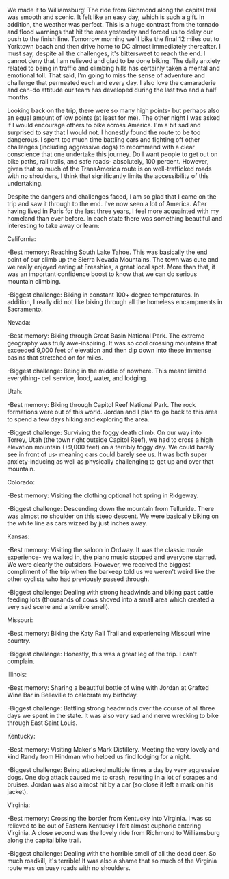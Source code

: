 We made it to Williamsburg!  The ride from Richmond along the capital trail was smooth and scenic.  It felt like an easy day, which is such a gift.  In addition, the weather was perfect.  This is a huge contrast from the tornado and flood warnings that hit the area yesterday and forced us to delay our push to the finish line.  Tomorrow morning we'll bike the final 12 miles out to Yorktown beach and then drive home to DC almost immediately thereafter.  I must say, despite all the challenges, it's bittersweet to reach the end.  I cannot deny that I am relieved and glad to be done biking.  The daily anxiety related to being in traffic and climbing hills has certainly taken a mental and emotional toll.  That said, I'm going to miss the sense of adventure and challenge that permeated each and every day.  I also love the camaraderie and can-do attitude our team has developed during the last two and a half months. 

Looking back on the trip, there were so many high points- but perhaps also an equal amount of low points (at least for me).  The other night I was asked if I would encourage others to bike across America.  I'm a bit sad and surprised to say that I would not.  I honestly found the route to be too dangerous.  I spent too much time battling cars and fighting off other challenges (including aggressive dogs) to recommend with a clear conscience that one undertake this journey.  Do I want people to get out on bike paths, rail trails, and safe roads- absolutely, 100 percent.  However, given that so much of the TransAmerica route is on well-trafficked roads with no shoulders, I think that significantly limits the accessibility of this undertaking.

Despite the dangers and challenges faced, I am so glad that I came on the trip and saw it through to the end.  I've now seen a lot of America.  After having lived in Paris for the last three years, I feel more acquainted with my homeland than ever before.  In each state there was something beautiful and interesting to take away or learn:

California:

-Best memory:  Reaching South Lake Tahoe.  This was basically the end point of our climb up the Sierra Nevada Mountains.  The town was cute and we really enjoyed eating at Freashies, a great local spot.  More than that, it was an important confidence boost to know that we can do serious mountain climbing.

-Biggest challenge:  Biking in constant 100+ degree temperatures.  In addition, I really did not like biking through all the homeless encampments in Sacramento.

Nevada:

-Best memory: Biking through Great Basin National Park.  The extreme geography was truly awe-inspiring.  It was so cool crossing mountains that exceeded 9,000 feet of elevation and then dip down into these immense basins that stretched on for miles.

-Biggest challenge: Being in the middle of nowhere.  This meant limited everything- cell service, food, water, and lodging.

Utah:

-Best memory: Biking through Capitol Reef National Park.  The rock formations were out of this world.  Jordan and I plan to go back to this area to spend a few days hiking and exploring the area.

-Biggest challenge: Surviving the foggy death climb.  On our way into Torrey, Utah (the town right outside Capitol Reef), we had to cross a high elevation mountain (+9,000 feet) on a terribly foggy day.  We could barely see in front of us- meaning cars could barely see us.  It was both super anxiety-inducing as well as physically challenging to get up and over that mountain.

Colorado:

-Best memory: Visiting the clothing optional hot spring in Ridgeway.

-Biggest challenge: Descending down the mountain from Telluride.  There was almost no shoulder on this steep descent.  We were basically biking on the white line as cars wizzed by just inches away.

Kansas:

-Best memory: Visiting the saloon in Ordway.  It was the classic movie experience- we walked in, the piano music stopped and everyone starred.  We were clearly the outsiders.  However, we received the biggest compliment of the trip when the barkeep told us we weren't weird like the other cyclists who had previously passed through.

-Biggest challenge: Dealing with strong headwinds and biking past cattle feeding lots (thousands of cows shoved into a small area which created a very sad scene and a terrible smell).  

Missouri:

-Best memory: Biking the Katy Rail Trail and experiencing Missouri wine country.  

-Biggest challenge: Honestly, this was a great leg of the trip.  I can't complain.

Illinois:

-Best memory: Sharing a beautiful bottle of wine with Jordan at Grafted Wine Bar in Belleville to celebrate my birthday. 

-Biggest challenge: Battling strong headwinds over the course of all three days we spent in the state.  It was also very sad and nerve wrecking to bike through East Saint Louis.

Kentucky:

-Best memory: Visiting Maker's Mark Distillery.  Meeting the very lovely and kind Randy from Hindman who helped us find lodging for a night.

-Biggest challenge: Being attacked multiple times a day by very aggressive dogs.  One dog attack caused me to crash, resulting in a lot of scrapes and bruises.  Jordan was also almost hit by a car (so close it left a mark on his jacket).

Virginia:

-Best memory: Crossing the border from Kentucky into Virginia.  I was so relieved to be out of Eastern Kentucky I felt almost euphoric entering Virginia.  A close second was the lovely ride from Richmond to Williamsburg along the capital bike trail.

-Biggest challenge: Dealing with the horrible smell of all the dead deer.  So much roadkill, it's terrible!  It was also a shame that so much of the Virginia route was on busy roads with no shoulders.

